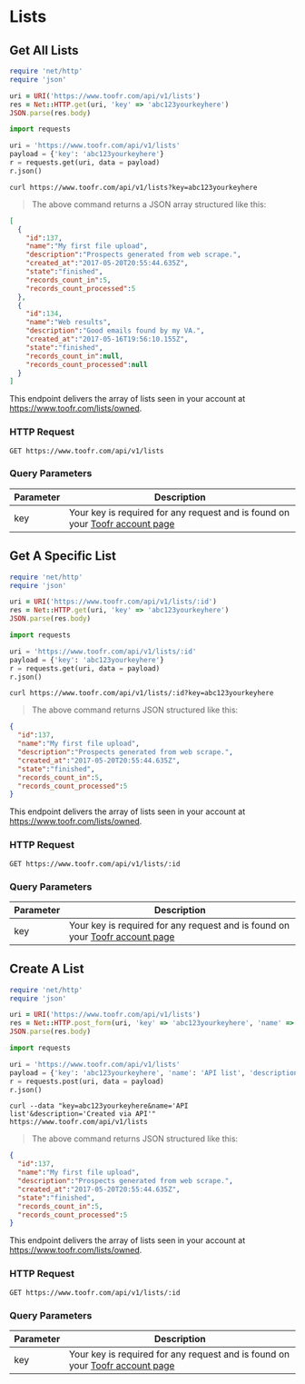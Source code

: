 # Lists

## Get All Lists

```ruby
require 'net/http'
require 'json'

uri = URI('https://www.toofr.com/api/v1/lists')
res = Net::HTTP.get(uri, 'key' => 'abc123yourkeyhere')
JSON.parse(res.body)
```

```python
import requests

uri = 'https://www.toofr.com/api/v1/lists'
payload = {'key': 'abc123yourkeyhere'}
r = requests.get(uri, data = payload)
r.json()
```

```shell
curl https://www.toofr.com/api/v1/lists?key=abc123yourkeyhere
```

> The above command returns a JSON array structured like this:

```json
[
  { 
    "id":137,
    "name":"My first file upload",
    "description":"Prospects generated from web scrape.", 
    "created_at":"2017-05-20T20:55:44.635Z", 
    "state":"finished",
    "records_count_in":5,
    "records_count_processed":5
  },
  {
    "id":134,
    "name":"Web results",
    "description":"Good emails found by my VA.", 
    "created_at":"2017-05-16T19:56:10.155Z",
    "state":"finished",
    "records_count_in":null,
    "records_count_processed":null
  }
]
```

This endpoint delivers the array of lists seen in your account at https://www.toofr.com/lists/owned.

### HTTP Request

`GET https://www.toofr.com/api/v1/lists`

### Query Parameters

Parameter | Description
--------- | -----------
key | Your key is required for any request and is found on your [Toofr account page](https://www.toofr.com/account)

## Get A Specific List

```ruby
require 'net/http'
require 'json'

uri = URI('https://www.toofr.com/api/v1/lists/:id')
res = Net::HTTP.get(uri, 'key' => 'abc123yourkeyhere')
JSON.parse(res.body)
```

```python
import requests

uri = 'https://www.toofr.com/api/v1/lists/:id'
payload = {'key': 'abc123yourkeyhere'}
r = requests.get(uri, data = payload)
r.json()
```

```shell
curl https://www.toofr.com/api/v1/lists/:id?key=abc123yourkeyhere
```

> The above command returns JSON structured like this:

```json
{
  "id":137,
  "name":"My first file upload",
  "description":"Prospects generated from web scrape.", 
  "created_at":"2017-05-20T20:55:44.635Z", 
  "state":"finished",
  "records_count_in":5,
  "records_count_processed":5
}
```

This endpoint delivers the array of lists seen in your account at https://www.toofr.com/lists/owned.

### HTTP Request

`GET https://www.toofr.com/api/v1/lists/:id`

### Query Parameters

Parameter | Description
--------- | -----------
key | Your key is required for any request and is found on your [Toofr account page](https://www.toofr.com/account)

## Create A List

```ruby
require 'net/http'
require 'json'

uri = URI('https://www.toofr.com/api/v1/lists')
res = Net::HTTP.post_form(uri, 'key' => 'abc123yourkeyhere', 'name' => 'API list', 'description' => 'Created via API')
JSON.parse(res.body)
```

```python
import requests

uri = 'https://www.toofr.com/api/v1/lists'
payload = {'key': 'abc123yourkeyhere', 'name': 'API list', 'description': 'Created via API'}
r = requests.post(uri, data = payload)
r.json()
```

```shell
curl --data "key=abc123yourkeyhere&name='API list'&description='Created via API'" https://www.toofr.com/api/v1/lists
```

> The above command returns JSON structured like this:

```json
{
  "id":137,
  "name":"My first file upload",
  "description":"Prospects generated from web scrape.", 
  "created_at":"2017-05-20T20:55:44.635Z", 
  "state":"finished",
  "records_count_in":5,
  "records_count_processed":5
}
```

This endpoint delivers the array of lists seen in your account at https://www.toofr.com/lists/owned.

### HTTP Request

`GET https://www.toofr.com/api/v1/lists/:id`

### Query Parameters

Parameter | Description
--------- | -----------
key | Your key is required for any request and is found on your [Toofr account page](https://www.toofr.com/account)